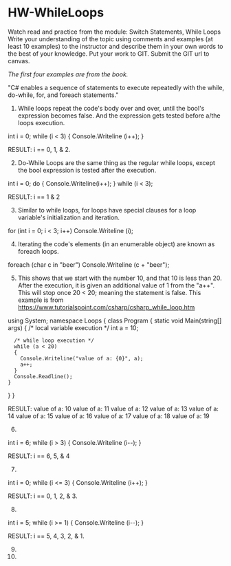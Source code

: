 # HW-WhileLoops
Watch read and practice from the module: Switch Statements, While Loops  Write your understanding of the topic using comments and examples (at least 10 examples) to the instructor and describe them in your own words to the best of your knowledge. Put your work to GIT. Submit the GIT url to canvas.

*The first four examples are from the book.*

"C# enables a sequence of statements to execute repeatedly with the while, do-while, for, and foreach statements."

1) While loops repeat the code's body over and over, until the bool's expression becomes false. And the expression gets tested before a/the loops execution.

int i = 0;
while (i < 3)
{
  Console.Writeline (i++);
}

RESULT: i == 0, 1, & 2.

2) Do-While Loops are the same thing as the regular while loops, except the bool expression is tested after the execution.

int i = 0;
do
{
  Console.Writeline(i++);
}
while (i < 3);

RESULT: i == 1 & 2

3) Similar to while loops, for loops have special clauses for a loop variable's initialization and iteration.

for (int i = 0; i < 3; i++)
  Console.Writeline (i);

4) Iterating the code's elements (in an enumerable object) are known as foreach loops.

foreach (char c in "beer")
  Console.Writeline (c + "beer");

5) This shows that we start with the number 10, and that 10 is less than 20. After the execution, it is given an additional value of 1 from the "a++". This will stop once 20 < 20; meaning the statement is false. This example is from https://www.tutorialspoint.com/csharp/csharp_while_loop.htm

using System;
namespace Loops
{
  class Program
  {
    static void Main(string[] args)
    {
      /* local variable execution */
      int a = 10;
      
      /* while loop execution */
      while (a < 20)
      {
        Console.Writeline("value of a: {0}", a);
        a++;
      }
      Console.Readline();
    }
  }
}

RESULT:
value of a: 10
value of a: 11
value of a: 12
value of a: 13
value of a: 14
value of a: 15
value of a: 16
value of a: 17
value of a: 18
value of a: 19

6)

int i = 6;
while (i > 3)
{
  Console.Writeline (i--);
}

RESULT: i == 6, 5, & 4

7)

int i = 0;
while (i <= 3)
{
  Console.Writeline (i++);
}

RESULT: i == 0, 1, 2, & 3.

8)

int i = 5;
while (i >= 1)
{
  Console.Writeline (i--);
}

RESULT: i == 5, 4, 3, 2, & 1.

9)


10)

